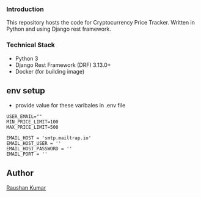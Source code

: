### Introduction
This repository hosts the code for Cryptocurrency Price Tracker. Written in Python and using Django rest framework.

### Technical Stack
- Python 3
- Django Rest Framework (DRF) 3.13.0+
- Docker (for building image)


## env setup
- provide value for these varibales in .env file

```
USER_EMAIL=""
MIN_PRICE_LIMIT=100
MAX_PRICE_LIMIT=500

EMAIL_HOST = 'smtp.mailtrap.io'
EMAIL_HOST_USER = ''
EMAIL_HOST_PASSWORD = ''
EMAIL_PORT = ''
```

## Author

[Raushan Kumar](https://www.linkedin.com/in/raushan-in/)